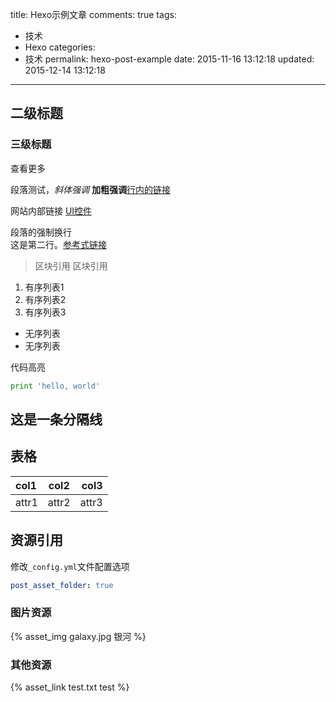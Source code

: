title: Hexo示例文章
comments: true
tags:
  - 技术
  - Hexo
categories:
  - 技术
permalink: hexo-post-example
date: 2015-11-16 13:12:18
updated: 2015-12-14 13:12:18
---

## 二级标题
### 三级标题

查看更多

<!-- more -->

段落测试，*斜体强调* **加粗强调**[行内的链接](http://blog.pzxbc.com "可选的标题")

网站内部链接 [UI控件](/2015/12/11/cocos2dx-custom-pageview-control/)

段落的强制换行  
这是第二行。[参考式链接][链接id]

[链接id]: http://blog.pzxbc.com "可选的标题"

> 区块引用
> 区块引用

1. 有序列表1
2. 有序列表2
3. 有序列表3

* 无序列表
* 无序列表

代码高亮
```Python
print 'hello, world'
```

这是一条分隔线
---

## 表格
col1 | col2 | col3
:--- | :--: | ---:
attr1 | attr2 | attr3

## 资源引用
修改`_config.yml`文件配置选项
``` yml
post_asset_folder: true
```

### 图片资源
{% asset_img galaxy.jpg 银河 %}

### 其他资源
{% asset_link test.txt test %}
